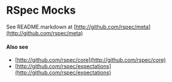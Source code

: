 # RSpec Mocks

See README.markdown at [http://github.com/rspec/meta](http://github.com/rspec/meta)

#### Also see

* [http://github.com/rspec/core](http://github.com/rspec/core)
* [http://github.com/rspec/expectations](http://github.com/rspec/expectations)
